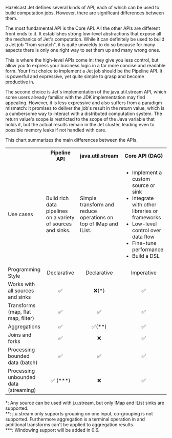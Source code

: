 Hazelcast Jet defines several kinds of API, each of which can be used to
build computation jobs. However, there are significant differences between them.

The most fundamental API is the Core API. All the other APIs are
different front ends to it. It establishes strong low-level abstractions
that expose all the mechanics of Jet's computation. While it can
definitely be used to build a Jet job "from scratch", it is quite
unwieldy to do so because for many aspects there is only one right way
to set them up and many wrong ones.

This is where the high-level APIs come in: they give you less control,
but allow you to express your business logic in a far more concise and
readable form. Your first choice to implement a Jet job should be the Pipeline API. It is powerful and expressive, yet quite simple to grasp and become productive in. 

The second choice is Jet's implementation of the java.util.stream API, which some users already familiar with the JDK implementation may find appealing. However, it is less expressive and also suffers from a paradigm mismatch: it promises to deliver the job's result in the return value, which is a cumbersome way to interact with a distributed computation system. The return value's scope is restricted to the scope of the Java variable that holds it, but the actual results remain in the Jet cluster, leading even to possible memory leaks if not handled with
care.

This chart summarizes the main differences between the APIs.

<table>
	<tr>
		<th style="width: 25%"></th>
		<th style="width: 25%">Pipeline API</th>
		<th style="width: 20%">java.util.stream</th>
		<th style="width: 30%">Core API (DAG)</th>
	</tr>
	<tr>
		<td>Use cases</td>
		<td>Build rich data pipelines on a variety of sources and sinks.</td>
		<td>Simple transform and reduce operations on top of IMap and IList.</td>		
		<td>
<ul>
<li>Implement a custom source or sink</li>
<li>Integrate with other libraries or frameworks</li>
<li>Low-level control over data flow</li>
<li>Fine-tune performance</li>
<li>Build a DSL</li>
</ul>
</p>
</td>
	</tr>
	<tr>
		<td>Programming Style</td>
		<td style="text-align: center">Declarative</td>
		<td style="text-align: center">Declarative</td>
		<td style="text-align: center">Imperative</td>
	</tr>
  <tr>
    <td>Works with all sources and sinks</td>
    <td style="text-align: center">✅</td>
    <td style="text-align: center">❌(*)</td>
    <td style="text-align: center">✅</td>
  </tr>
	<tr>
		<td>Transforms (map, flat map, filter)</td>
		<td style="text-align: center">✅</td>
		<td style="text-align: center">✅</td>
		<td style="text-align: center">✅</td>
	</tr>
	<tr>
		<td>Aggregations</td>
		<td style="text-align: center">✅</td>
		<td style="text-align: center">✅(**)</td>
		<td style="text-align: center">✅</td>
	</tr>
	<tr>
		<td>Joins and forks</td>
		<td style="text-align: center">✅</td>
		<td style="text-align: center">❌</td>
		<td style="text-align: center">✅</td>
	</tr>
	<tr>
		<td>Processing bounded data (batch)</td>
		<td style="text-align: center">✅</td>
		<td style="text-align: center">✅</td>
		<td style="text-align: center">✅</td>
	</tr>
	<tr>
		<td>Processing unbounded data (streaming)</td>
		<td style="text-align: center">✅ (***)</td>
		<td style="text-align: center">❌</td>
		<td style="text-align: center">✅</td>
	</tr>
</table>

*: Any source can be used with j.u.stream, but only IMap and IList sinks are supported.<br/>
**: j.u.stream only supports grouping on one input, co-grouping is not supported.
Furthermore aggregation is a terminal operation in and additional transforms can't be applied to aggregation results.<br/>
***: Windowing support will be added in 0.6.
